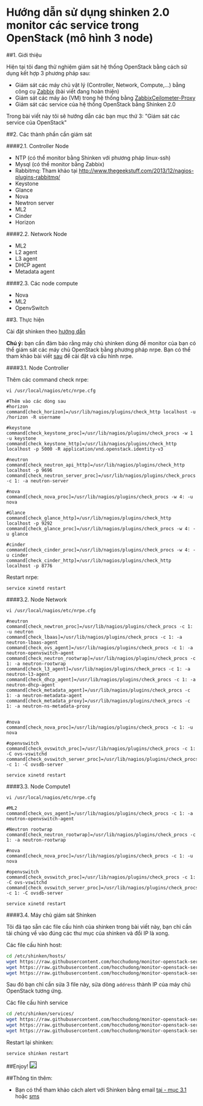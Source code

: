 # Hướng dẫn sử dụng shinken 2.0 monitor các service trong OpenStack (mô hình 3 node)

##1. Giới thiệu

Hiện tại tôi đang thử nghiệm giám sát hệ thống OpenStack bằng cách sử dụng kết hợp 3 phương pháp sau:
- Giám sát các máy chủ vật lý (Controller, Network, Compute,...) bằng công cụ [Zabbix](https://github.com/hocchudong/zabbix-2.2) (bài viết đang hoàn thiện)
- Giám sát các máy ảo (VM) trong hệ thống bằng [ZabbixCeilometer-Proxy](https://github.com/hocchudong/ZabbixCeilometer-Proxy)
- Giám sát các service của hệ thống OpenStack bằng Shinken 2.0

Trong bài viết này tôi sẽ hướng dẫn các bạn mục thứ 3: "Giám sát các service của OpenStack"

##2. Các thành phần cần giám sát

####2.1. Controller Node

- NTP (có thể monitor bằng Shinken với phương pháp linux-ssh)
- Mysql (có thể monitor bằng Zabbix)
- Rabbitmq: Tham khảo tại http://www.thegeekstuff.com/2013/12/nagios-plugins-rabbitmq/
- Keystone
- Glance
- Nova
- Newtron server 
- ML2
- Cinder
- Horizon

####2.2. Network Node

- ML2
- L2 agent
- L3 agent
- DHCP agent
- Metadata agent

####2.3. Các node compute

- Nova
- ML2
- OpenvSwitch

##3. Thực hiện 

Cài đặt shinken theo [hướng dẫn](https://github.com/hocchudong/shinken-2.0)

**Chú ý:** bạn cần đảm bảo rằng máy chủ shinken dùng để monitor của bạn có thể giám sát các máy chủ OpenStack bằng phương pháp nrpe.
Bạn có thể tham khảo bài viết [sau](https://github.com/hocchudong/shinken-2.0/blob/master/Huong%20dan/nrpe.md) để cài đặt và cấu hình nrpe.

####3.1. Node Controller

Thêm các command check nrpe:

`vi /usr/local/nagios/etc/nrpe.cfg`

    #Thêm vào các dòng sau
    #horizon
    command[check_horizon]=/usr/lib/nagios/plugins/check_http localhost -u /horizon -R username

    #keystone
    command[check_keystone_proc]=/usr/lib/nagios/plugins/check_procs -w 1 -u keystone
    command[check_keystone_http]=/usr/lib/nagios/plugins/check_http localhost -p 5000 -R application/vnd.openstack.identity-v3

    #neutron
    command[check_neutron_api_http]=/usr/lib/nagios/plugins/check_http localhost -p 9696
    command[check_neutron_server_proc]=/usr/lib/nagios/plugins/check_procs -c 1: -a neutron-server

    #nova
    command[check_nova_proc]=/usr/lib/nagios/plugins/check_procs -w 4: -u nova

    #Glance
    command[check_glance_http]=/usr/lib/nagios/plugins/check_http localhost -p 9292
    command[check_glance_proc]=/usr/lib/nagios/plugins/check_procs -w 4: -u glance

    #cinder
    command[check_cinder_proc]=/usr/lib/nagios/plugins/check_procs -w 4: -u cinder
    command[check_cinder_http]=/usr/lib/nagios/plugins/check_http localhost -p 8776

Restart nrpe:

`service xinetd restart`

####3.2. Node Network

`vi /usr/local/nagios/etc/nrpe.cfg`

    #neutron
    command[check_newtron_proc]=/usr/lib/nagios/plugins/check_procs -c 1: -u neutron
    command[check_lbaas]=/usr/lib/nagios/plugins/check_procs -c 1: -a neutron-lbaas-agent
    command[check_ovs_agent]=/usr/lib/nagios/plugins/check_procs -c 1: -a neutron-openvswitch-agent
    command[check_neutron_rootwrap]=/usr/lib/nagios/plugins/check_procs -c 1: -a neutron-rootwrap
    command[check_l3_agent]=/usr/lib/nagios/plugins/check_procs -c 1: -a neutron-l3-agent
    command[check_dhcp_agent]=/usr/lib/nagios/plugins/check_procs -c 1: -a neutron-dhcp-agent
    command[check_metadata_agent]=/usr/lib/nagios/plugins/check_procs -c 1: -a neutron-metadata-agent
    command[check_metadata_proxy]=/usr/lib/nagios/plugins/check_procs -c 1: -a neutron-ns-metadata-proxy


    #nova
    command[check_nova_proc]=/usr/lib/nagios/plugins/check_procs -c 1: -u nova

    #openvswitch
    command[check_ovswitch_proc]=/usr/lib/nagios/plugins/check_procs -c 1: -C ovs-vswitchd
    command[check_ovswitch_server_proc]=/usr/lib/nagios/plugins/check_procs -c 1: -C ovsdb-server

`service xinetd restart`

####3.3. Node Compute1

`vi /usr/local/nagios/etc/nrpe.cfg`

    #ML2
    command[check_ovs_agent]=/usr/lib/nagios/plugins/check_procs -c 1: -a neutron-openvswitch-agent

    #Neutron rootwrap
    command[check_neutron_rootwrap]=/usr/lib/nagios/plugins/check_procs -c 1: -a neutron-rootwrap

    #nova
    command[check_nova_proc]=/usr/lib/nagios/plugins/check_procs -c 1: -u nova

    #openvswitch
    command[check_ovswitch_proc]=/usr/lib/nagios/plugins/check_procs -c 1: -C ovs-vswitchd
    command[check_ovswitch_server_proc]=/usr/lib/nagios/plugins/check_procs -c 1: -C ovsdb-server

`service xinetd restart`

####3.4. Máy chủ giám sát Shinken

Tôi đã tạo sẵn các file cấu hình của shinken trong bài viết này, bạn chỉ cần tải chúng về vào đúng các thư mục của shinken và đổi IP là xong.

Các file cấu hình host:

```sh
cd /etc/shinken/hosts/
wget https://raw.githubusercontent.com/hocchudong/monitor-openstack-services/master/shinken-config/hosts/controller.cfg
wget https://raw.githubusercontent.com/hocchudong/monitor-openstack-services/master/shinken-config/hosts/network.cfg
wget https://raw.githubusercontent.com/hocchudong/monitor-openstack-services/master/shinken-config/hosts/compute1.cfg
```

Sau đó bạn chỉ cần sửa 3 file này, sửa dòng `address` thành IP của máy chủ OpenStack tương ứng.

Các file cấu hình service

```sh
cd /etc/shinken/services/
wget https://raw.githubusercontent.com/hocchudong/monitor-openstack-services/master/shinken-config/services/controller.cfg
wget https://raw.githubusercontent.com/hocchudong/monitor-openstack-services/master/shinken-config/services/network.cfg
wget https://raw.githubusercontent.com/hocchudong/monitor-openstack-services/master/shinken-config/services/compute1.cfg
```

Restart lại shinken:

`service shinken restart`

##Enjoy!
<img src=http://i.imgur.com/azi7OUE.png border="1">

##Thông tin thêm:
- Bạn có thể tham khảo cách alert với Shinken bằng email [tại - mục 3.1](https://github.com/hocchudong/shinken-2.0) hoặc [sms](https://github.com/hocchudong/shinken-2.0/blob/master/Huong%20dan/sms-alert.md)

